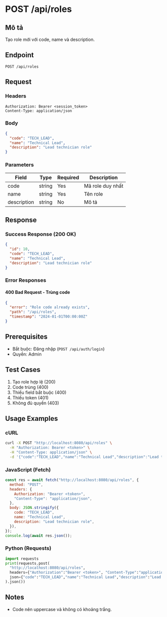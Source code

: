 # POST /api/roles

## Mô tả

Tạo role mới với code, name và description.

## Endpoint

```
POST /api/roles
```

## Request

### Headers

```
Authorization: Bearer <session_token>
Content-Type: application/json
```

### Body

```json
{
  "code": "TECH_LEAD",
  "name": "Technical Lead",
  "description": "Lead technician role"
}
```

### Parameters

| Field       | Type   | Required | Description      |
| ----------- | ------ | -------- | ---------------- |
| code        | string | Yes      | Mã role duy nhất |
| name        | string | Yes      | Tên role         |
| description | string | No       | Mô tả            |

## Response

### Success Response (200 OK)

```json
{
  "id": 10,
  "code": "TECH_LEAD",
  "name": "Technical Lead",
  "description": "Lead technician role"
}
```

### Error Responses

#### 400 Bad Request - Trùng code

```json
{
  "error": "Role code already exists",
  "path": "/api/roles",
  "timestamp": "2024-01-01T00:00:00Z"
}
```

## Prerequisites

- Bắt buộc: Đăng nhập (`POST /api/auth/login`)
- Quyền: Admin

## Test Cases

1. Tạo role hợp lệ (200)
2. Code trùng (400)
3. Thiếu field bắt buộc (400)
4. Thiếu token (401)
5. Không đủ quyền (403)

## Usage Examples

### cURL

```bash
curl -X POST "http://localhost:8080/api/roles" \
  -H "Authorization: Bearer <token>" \
  -H "Content-Type: application/json" \
  -d '{"code":"TECH_LEAD","name":"Technical Lead","description":"Lead technician role"}'
```

### JavaScript (Fetch)

```javascript
const res = await fetch("http://localhost:8080/api/roles", {
  method: "POST",
  headers: {
    Authorization: "Bearer <token>",
    "Content-Type": "application/json",
  },
  body: JSON.stringify({
    code: "TECH_LEAD",
    name: "Technical Lead",
    description: "Lead technician role",
  }),
});
console.log(await res.json());
```

### Python (Requests)

```python
import requests
print(requests.post(
  "http://localhost:8080/api/roles",
  headers={"Authorization":"Bearer <token>", "Content-Type":"application/json"},
  json={"code":"TECH_LEAD","name":"Technical Lead","description":"Lead technician role"}
).json())
```

## Notes

- Code nên uppercase và không có khoảng trắng.
